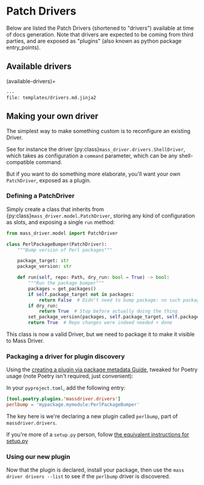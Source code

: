 # Patch Drivers

Below are listed the Patch Drivers (shortened to "drivers") available at time of
docs generation. Note that drivers are expected to be coming from third parties,
and are exposed as "plugins" (also known as python package entry_points).

## Available drivers
(available-drivers)=

```{jinja} drivers
---
file: templates/drivers.md.jinja2
```


## Making your own driver

The simplest way to make something custom is to reconfigure an existing Driver.

See for instance the driver {py:class}`mass_driver.drivers.ShellDriver`, which
takes as configuration a `command` parameter, which can be any shell-compatible
command.

But if you want to do something more elaborate, you'll want your own
`PatchDriver`, exposed as a plugin.

### Defining a PatchDriver

Simply create a class that inherits from
{py:class}`mass_driver.model.PatchDriver`, storing any kind of configuration as
slots, and exposing a single `run` method:

```python
from mass_driver.model import PatchDriver

class PerlPackageBumper(PatchDriver):
    """Bump version of Perl packages"""

    package_target: str
    package_version: str

    def run(self, repo: Path, dry_run: bool = True) -> bool:
        """Run the package bumper"""
        packages = get_packages()
        if self.package_target not in packages:
            return False  # Didn't need to bump package: no such package present
        if dry_run:
            return True  # Stop before actually doing the thing
        set_package_version(packages, self.package_target, self.package_version)
        return True  # Repo changes were indeed needed + done
```

This class is now a valid Driver, but we need to package it to make it visible
to Mass Driver.

### Packaging a driver for plugin discovery

Using the [creating a plugin via package metadata
Guide](https://packaging.python.org/en/latest/guides/creating-and-discovering-plugins/#using-package-metadata),
tweaked for Poetry usage (note Poetry isn't required, just convenient):

In your `pyproject.toml`, add the following entry:

```toml
[tool.poetry.plugins.'massdriver.drivers']
perlbump = 'mypackage.mymodule:PerlPackageBumper'
```

The key here is we're declaring a new plugin called `perlbump`, part of
`massdriver.drivers`.

If you're more of a `setup.py` person, follow [the equivalent instructions for setup.py](https://github.com/python-poetry/poetry/issues/927#issuecomment-1232254538)

### Using our new plugin

Now that the plugin is declared, install your package, then use the `mass driver
drivers --list` to see if the `perlbump` driver is discovered.
